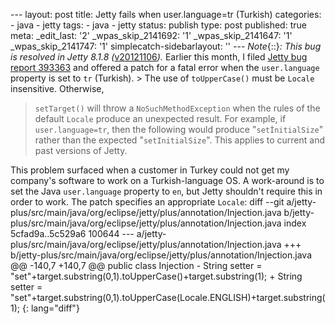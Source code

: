 --- layout: post title: Jetty fails when user.language=tr (Turkish) categories: - java - jetty tags: - java - jetty status: publish type: post published: true meta: \_edit\_last: \'2\' \_wpas\_skip\_2141692: \'1\' \_wpas\_skip\_2141647: \'1\' \_wpas\_skip\_2141747: \'1\' simplecatch-sidebarlayout: \'\' --- *Note*{::}*\: This bug is resolved in Jetty 8.1.8 (*[v20121106][1]*).* Earlier this month, I filed [Jetty bug report 393363][2] and offered a patch for a fatal error when the `user.language` property is set to `tr` (Turkish). > The use of `toUpperCase()` must be `Locale` insensitive. Otherwise,
> `setTarget()` will throw a `NoSuchMethodException` when the rules of
> the default `Locale` produce an unexpected result. For example, if
> `user.language=tr`, then the following would produce
> \"`setİnitialSize`\" rather than the expected \"`setInitialSize`\".
> This applies to current and past versions of Jetty.

 This problem surfaced when a customer in Turkey could not get my company\'s software to work on a Turkish-language OS. A work-around is to set the Java `user.language` property to `en`, but Jetty shouldn\'t require this in order to work. The patch specifies an appropriate `Locale`\:     diff --git a/jetty-plus/src/main/java/org/eclipse/jetty/plus/annotation/Injection.java b/jetty-plus/src/main/java/org/eclipse/jetty/plus/annotation/Injection.java
    index 5cfad9a..5c529a6 100644
    --- a/jetty-plus/src/main/java/org/eclipse/jetty/plus/annotation/Injection.java
    +++ b/jetty-plus/src/main/java/org/eclipse/jetty/plus/annotation/Injection.java
    @@ -140,7 +140,7 @@ public class Injection
    - String setter = "set"+target.substring(0,1).toUpperCase()+target.substring(1);
    + String setter = "set"+target.substring(0,1).toUpperCase(Locale.ENGLISH)+target.substring(1);
{: lang="diff"}



[1]: http://dev.eclipse.org/mhonarc/lists/jetty-commit/msg06316.html
[2]: https://bugs.eclipse.org/bugs/show_bug.cgi?id=393363
